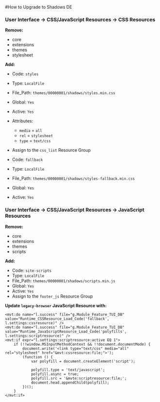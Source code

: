 #How to Upgrade to Shadows DE

### User Interface -> CSS/JavaScript Resources -> CSS Resources

**Remove:**
* core
* extensions
* themes
* stylesheet

**Add:**
* Code: `styles`
* Type: `LocalFile`
* File_Path: `themes/00000001/shadows/styles.min.css`
* Global: `Yes`
* Active: `Yes`
* Attributes:
    * `media` = `all`
    * `rel` = `stylesheet`
    * `type` = `text/css`
* Assign to the `css_list` Resource Group

* Code: `fallback`
* Type: `LocalFile`
* File_Path: `themes/00000001/shadows/styles-fallback.min.css`
* Global: `Yes`
* Active: `Yes`

### User Interface -> CSS/JavaScript Resources -> JavaScript Resources
**Remove:**
* core
* extensions
* themes
* scripts

**Add:**
* Code: `site-scripts`
* Type: `LocalFile`
* File_Path: `themes/00000001/shadows/scripts.min.js`
* Global: `Yes`
* Active: `Yes`
* Assign to the `footer_js` Resource Group

**Update `legacy-browser` JavaScript Resource with:**
```
<mvt:do name="l.success" file="g.Module_Feature_TUI_DB" value="Runtime_CSSResource_Load_Code('fallback', l.settings:cssresource)" />
<mvt:do name="l.success" file="g.Module_Feature_TUI_DB" value="Runtime_JavaScriptResource_Load_Code('polyfills', l.settings:scriptresource)" />
<mvt:if expr="l.settings:scriptresource:active EQ 1">
	if (!!window.MSInputMethodContext && !!document.documentMode) {
		document.write('<link type="text/css" media="all" rel="stylesheet" href="&mvt:cssresource:file;">');
		(function () {
			var polyfill = document.createElement('script');

			polyfill.type = 'text/javascript';
			polyfill.async = true;
			polyfill.src = '&mvte:scriptresource:file;';
			document.head.appendChild(polyfill);
		})();
	}
</mvt:if>
```
